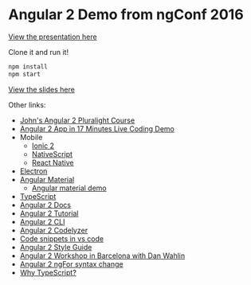 # Angular 2 Demo from ngConf 2016

[View the presentation here](https://www.youtube.com/watch?v=WAPQF_GA7Qg&index=2&list=PLOETEcp3DkCq788xapkP_OU-78jhTf68j)

Clone it and run it!

```bash
npm install
npm start
```


[View the slides here](https://docs.google.com/presentation/d/1-WxJ-gncWVBOyXWJvh4vjhXPns_Ohy6iCzhZ0OL2jes/edit?usp=sharing)


Other links:

- [John's Angular 2 Pluralight Course](http://jpapa.me/a2ps1stlook) 
- [Angular 2 App in 17 Minutes Live Coding Demo](https://johnpapa.net/17-minute-angular-2-app/)
- Mobile
  - [Ionic 2](http://ionic.io/2)
  - [NativeScript](http://www.nativescript.org)
  - [React Native](http://facebook.github.io/react-native/)
- [Electron](http://electron.atom.io/)
- [Angular Material](https://material.angular.io/)
  - [Angular material demo](https://puppy-love.firebaseapp.com/)
- [TypeScript](http://typescriptlang.org)
- [Angular 2 Docs](https://angular.io/docs/ts/latest/)
- [Angular 2 Tutorial](https://angular.io/docs/ts/latest/tutorial/)
- [Angular 2 CLI](http://cli.angular.io)
- [Angular 2 Codelyzer](https://github.com/mgechev/codelyzer)
- [Code snippets in vs code](http://jpapa.me/a2vscode) 
- [Angular 2 Style Guide](http://jpapa.me/ng2styleguide) 
- [Angular 2 Workshop in Barcelona with Dan Wahlin](https://johnpapa.net/angular-2-workshop-in-barcelona/)
- [Angular 2 ngFor syntax change](https://johnpapa.net/angular-2-ngfor/)
- [Why TypeScript?](https://johnpapa.net/es5-es2015-typescript/)
